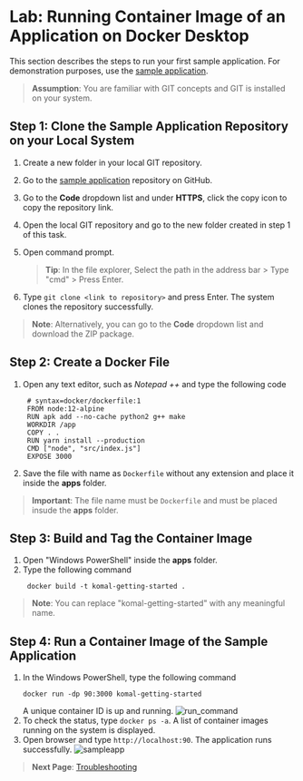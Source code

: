 # Lab: Running Container Image of an Application on Docker Desktop
This section describes the steps to run your first sample application. For demonstration purposes, use the [sample application](https://github.com/docker/getting-started).
> **Assumption**: You are familiar with GIT concepts and GIT is installed on your system.

## Step 1: Clone the Sample Application Repository on your Local System
1. Create a new folder in your local GIT repository.
2. Go to the [sample application](https://github.com/docker/getting-started) repository on GitHub.
3. Go to the **Code** dropdown list and under **HTTPS**, click the copy icon to copy the repository link.
4. Open the local GIT repository and go to the new folder created in step 1 of this task.
5. Open command prompt. <br/>

    > **Tip**: In the file explorer, Select the path in the address bar > Type "cmd"  > Press Enter. 
6. Type `git clone <link to repository>` and press Enter. The system clones the repository successfully.
> **Note**: Alternatively, you can go to the **Code** dropdown list and download the ZIP package.

## Step 2: Create a Docker File
1. Open any text editor, such as *Notepad ++* and type the following code
   ```
    # syntax=docker/dockerfile:1
    FROM node:12-alpine
    RUN apk add --no-cache python2 g++ make
    WORKDIR /app
    COPY . .
    RUN yarn install --production
    CMD ["node", "src/index.js"]
    EXPOSE 3000
    ```
  2. Save the file with name as `Dockerfile` without any extension and place it inside the **apps** folder.

> **Important**: The file name must be `Dockerfile` and must be placed insude the **apps** folder.

## Step 3: Build and Tag the Container Image
1. Open "Windows PowerShell" inside the **apps** folder.
2. Type the following command
    ```
     docker build -t komal-getting-started .
    ```

 > **Note**: You can replace "komal-getting-started" with any meaningful name.

 ## Step 4: Run a Container Image of the Sample Application
 1. In the Windows PowerShell, type the following command
     ```
     docker run -dp 90:3000 komal-getting-started
    ```
    A unique container ID is up and running.
     ![run_command](./docker_images/Run_Sample.png)
 2. To check the status, type `docker ps -a`. A list of container images running on the system is displayed.
 3. Open browser and type `http://localhost:90`. The application runs successfully.
![sampleapp](./docker_images/sample%20app.png)

> **Next Page**: [Troubleshooting](troubleshoot.md)
